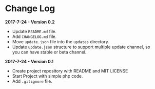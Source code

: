 # Change Log

**2017-7-24 - Version 0.2**
+ Update `README.md` file.
+ Add `CHANGELOG.md` file.
+ Move `update.json` file into the `updates` directory.
+ Update `update.json` structure to support multiple update channel, so you can have stable or beta channel.



**2017-7-24 - Version 0.1**
+ Create project repository with README and MIT LICENSE
+ Start Project with simple php code.
+ Add `.gitignore` file.
